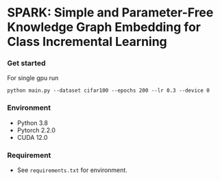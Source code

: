 # SPARK: Simple and Parameter-Free Knowledge Graph Embedding for Class Incremental Learning

### Get started

For single gpu run
```Shell
python main.py --dataset cifar100 --epochs 200 --lr 0.3 --device 0
```

### Environment

- Python 3.8
- Pytorch 2.2.0
- CUDA 12.0

### Requirement

+ See `requirements.txt` for environment.
